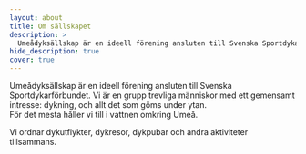```yaml
---
layout: about
title: Om sällskapet
description: >
  Umeådyksällskap är en ideell förening ansluten till Svenska Sportdykarförbundet.
hide_description: true
cover: true
---
```


Umeådyksällskap är en ideell förening ansluten till Svenska Sportdykarförbundet.
Vi är en grupp trevliga människor med ett gemensamt intresse: dykning, och allt det som göms under ytan.  
För det mesta håller vi till i vattnen omkring Umeå.

Vi ordnar dykutflykter, dykresor, dykpubar och andra aktiviteter tillsammans.
